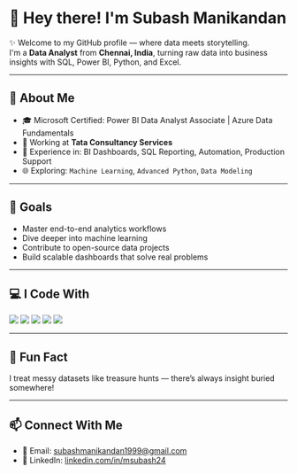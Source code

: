# 👋 Hey there! I'm Subash Manikandan

✨ Welcome to my GitHub profile — where data meets storytelling.  
I'm a **Data Analyst** from **Chennai, India**, turning raw data into business insights with SQL, Power BI, Python, and Excel.

---

## 🧠 About Me

- 🎓 Microsoft Certified: Power BI Data Analyst Associate | Azure Data Fundamentals  
- 🏢 Working at **Tata Consultancy Services**  
- 💼 Experience in: BI Dashboards, SQL Reporting, Automation, Production Support  
- 🌐 Exploring: `Machine Learning`, `Advanced Python`, `Data Modeling`

---

## 🚀 Goals

- Master end-to-end analytics workflows  
- Dive deeper into machine learning  
- Contribute to open-source data projects  
- Build scalable dashboards that solve real problems

---

## 💻 I Code With

<p>
  <img src="https://img.shields.io/badge/SQL-336791?style=for-the-badge&logo=postgresql&logoColor=white"/>
  <img src="https://img.shields.io/badge/Python-3776AB?style=for-the-badge&logo=python&logoColor=white"/>
  <img src="https://img.shields.io/badge/Power%20BI-F2C811?style=for-the-badge&logo=powerbi&logoColor=black"/>
  <img src="https://img.shields.io/badge/Excel-217346?style=for-the-badge&logo=microsoft-excel&logoColor=white"/>
  <img src="https://img.shields.io/badge/Linux-FCC624?style=for-the-badge&logo=linux&logoColor=black"/>
</p>

---

## 🎯 Fun Fact

I treat messy datasets like treasure hunts — there’s always insight buried somewhere!

---

## 📫 Connect With Me

- 📧 Email: subashmanikandan1999@gmail.com  
- 🔗 LinkedIn: [linkedin.com/in/msubash24](https://linkedin.com/in/msubash24)

<!--
**subash24/subash24** is a ✨ _special_ ✨ repository because its `README.md` (this file) appears on your GitHub profile.

Feel free to customize it further!

- 🔭 I’m currently working on Power BI dashboards and reporting automation.
- 🌱 I’m currently learning Python for ML and Advanced DAX.
- 👯 I’m looking to collaborate on data projects and dashboards.
- 🤔 I’m looking for help with ML model deployment.
- 💬 Ask me about SQL queries, Power BI visuals, or Excel tips.
- 📫 How to reach me: subashmanikandan1999@gmail.com
- ⚡ Fun fact: Data speaks — I just help people hear it clearly.
-->
